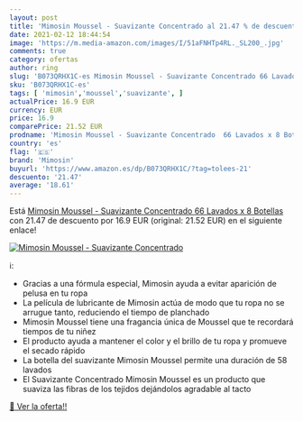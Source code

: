 ```yaml
---
layout: post
title: 'Mimosin Moussel - Suavizante Concentrado al 21.47 % de descuento'
date: 2021-02-12 18:44:54
image: 'https://m.media-amazon.com/images/I/51aFNHTp4RL._SL200_.jpg'
comments: true
category: ofertas
author: ring
slug: 'B073QRHX1C-es Mimosin Moussel - Suavizante Concentrado 66 Lavados x 8...'
sku: 'B073QRHX1C-es'
tags: [ 'mimosin','moussel','suavizante', ]
actualPrice: 16.9 EUR
currency: EUR
price: 16.9
comparePrice: 21.52 EUR
prodname: 'Mimosin Moussel - Suavizante Concentrado  66 Lavados x 8 Botellas'
country: 'es'
flag: '🇪🇸'
brand: 'Mimosin'
buyurl: 'https://www.amazon.es/dp/B073QRHX1C/?tag=tolees-21'
descuento: '21.47'
average: '18.61'
---
```


Está [Mimosin Moussel - Suavizante Concentrado  66 Lavados x 8 Botellas](https://www.amazon.es/dp/B073QRHX1C/?tag=tolees-21) con 21.47 de descuento por 16.9 EUR (original: 21.52 EUR) en el siguiente enlace!

[![Mimosin Moussel - Suavizante Concentrado](https://m.media-amazon.com/images/I/51aFNHTp4RL._SL200_.jpg)](https://www.amazon.es/dp/B073QRHX1C/?tag=tolees-21)

ℹ️:

- Gracias a una fórmula especial, Mimosin ayuda a evitar aparición de pelusa en tu ropa
- La película de lubricante de Mimosin actúa de modo que tu ropa no se arrugue tanto, reduciendo el tiempo de planchado
- Mimosin Moussel tiene una fragancia única de Moussel que te recordará tiempos de tu niñez
- El producto ayuda a mantener el color y el brillo de tu ropa y promueve el secado rápido
- La botella del suavizante Mimosin Moussel permite una duración de 58 lavados
- El Suavizante Concentrado Mimosin Moussel es un producto que suaviza las fibras de los tejidos dejándolos agradable al tacto

[🛒 Ver la oferta!!](https://www.amazon.es/dp/B073QRHX1C/?tag=tolees-21)
